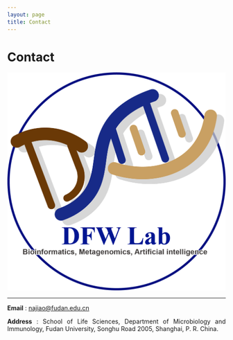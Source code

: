```yaml
---
layout: page
title: Contact
---
```

<style>
p {
    text-align: justify;
}
</style>

<div class="container-lg">
    <div class="row">
        <div class="col-lg-12">
            <h1>Contact</h1>
            <img alt="DFWLab" src="/assets/img/DFlab-cycle.png"/>
            <hr/>
        </div>
    </div>
</div>


**Email** : [najiao@fudan.edu.cn](mailto:jiaonall@163.com)

**Address** : School of Life Sciences, Department of Microbiology and Immunology, Fudan University, Songhu Road 2005, Shanghai, P. R. China.
